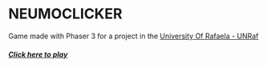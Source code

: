 # NEUMOCLICKER
Game made with Phaser 3 for a project in the [University Of Rafaela - UNRaf](https://www.unraf.edu.ar) 

##### [Click here to play](https://ezequse.github.io/NEUMOCLICKER/)
